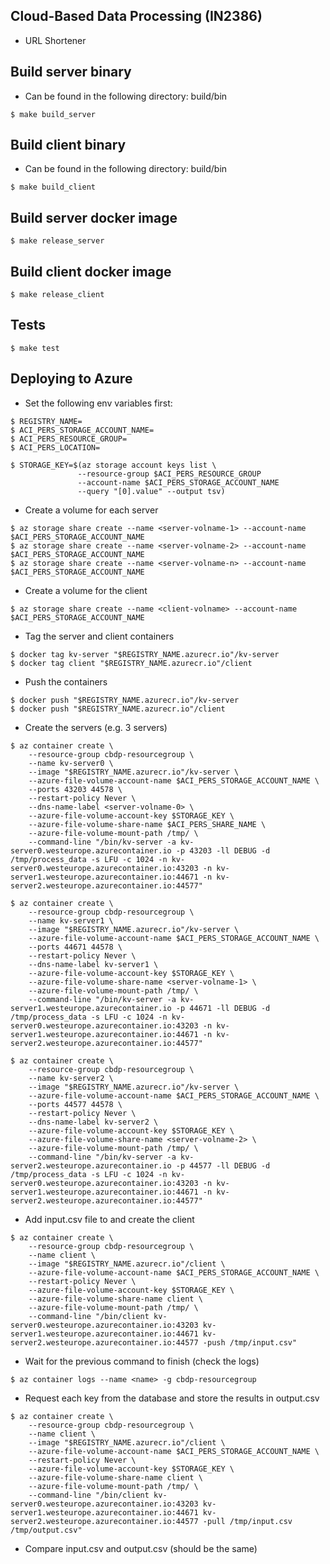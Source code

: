 ## Cloud-Based Data Processing (IN2386)
* URL Shortener

## Build server binary
* Can be found in the following directory: build/bin

```
$ make build_server
```

## Build client binary
* Can be found in the following directory: build/bin

```
$ make build_client
```

## Build server docker image

```
$ make release_server
```

## Build client docker image

```
$ make release_client
```

## Tests

```
$ make test
```

## Deploying to Azure
* Set the following env variables first:
```
$ REGISTRY_NAME=
$ ACI_PERS_STORAGE_ACCOUNT_NAME=
$ ACI_PERS_RESOURCE_GROUP=
$ ACI_PERS_LOCATION=

$ STORAGE_KEY=$(az storage account keys list \
               --resource-group $ACI_PERS_RESOURCE_GROUP
               --account-name $ACI_PERS_STORAGE_ACCOUNT_NAME
               --query "[0].value" --output tsv)
```
* Create a volume for each server
```
$ az storage share create --name <server-volname-1> --account-name $ACI_PERS_STORAGE_ACCOUNT_NAME
$ az storage share create --name <server-volname-2> --account-name $ACI_PERS_STORAGE_ACCOUNT_NAME
$ az storage share create --name <server-volname-n> --account-name $ACI_PERS_STORAGE_ACCOUNT_NAME
```
* Create a volume for the client
```
$ az storage share create --name <client-volname> --account-name $ACI_PERS_STORAGE_ACCOUNT_NAME 
```
* Tag the server and client containers
```
$ docker tag kv-server "$REGISTRY_NAME.azurecr.io"/kv-server
$ docker tag client "$REGISTRY_NAME.azurecr.io"/client 
```
* Push the containers
```
$ docker push "$REGISTRY_NAME.azurecr.io"/kv-server
$ docker push "$REGISTRY_NAME.azurecr.io"/client
```
* Create the servers (e.g. 3 servers)
```
$ az container create \
	--resource-group cbdp-resourcegroup \
	--name kv-server0 \
	--image "$REGISTRY_NAME.azurecr.io"/kv-server \
	--azure-file-volume-account-name $ACI_PERS_STORAGE_ACCOUNT_NAME \
	--ports 43203 44578 \
	--restart-policy Never \
	--dns-name-label <server-volname-0> \
	--azure-file-volume-account-key $STORAGE_KEY \
	--azure-file-volume-share-name $ACI_PERS_SHARE_NAME \
	--azure-file-volume-mount-path /tmp/ \
	--command-line "/bin/kv-server -a kv-server0.westeurope.azurecontainer.io -p 43203 -ll DEBUG -d /tmp/process_data -s LFU -c 1024 -n kv-server0.westeurope.azurecontainer.io:43203 -n kv-server1.westeurope.azurecontainer.io:44671 -n kv-server2.westeurope.azurecontainer.io:44577"

$ az container create \
	--resource-group cbdp-resourcegroup \
	--name kv-server1 \
	--image "$REGISTRY_NAME.azurecr.io"/kv-server \
	--azure-file-volume-account-name $ACI_PERS_STORAGE_ACCOUNT_NAME \
	--ports 44671 44578 \
	--restart-policy Never \
	--dns-name-label kv-server1 \
	--azure-file-volume-account-key $STORAGE_KEY \
	--azure-file-volume-share-name <server-volname-1> \
	--azure-file-volume-mount-path /tmp/ \
	--command-line "/bin/kv-server -a kv-server1.westeurope.azurecontainer.io -p 44671 -ll DEBUG -d /tmp/process_data -s LFU -c 1024 -n kv-server0.westeurope.azurecontainer.io:43203 -n kv-server1.westeurope.azurecontainer.io:44671 -n kv-server2.westeurope.azurecontainer.io:44577"

$ az container create \
	--resource-group cbdp-resourcegroup \
	--name kv-server2 \
	--image "$REGISTRY_NAME.azurecr.io"/kv-server \
	--azure-file-volume-account-name $ACI_PERS_STORAGE_ACCOUNT_NAME \
	--ports 44577 44578 \
	--restart-policy Never \
	--dns-name-label kv-server2 \
	--azure-file-volume-account-key $STORAGE_KEY \
	--azure-file-volume-share-name <server-volname-2> \
	--azure-file-volume-mount-path /tmp/ \
	--command-line "/bin/kv-server -a kv-server2.westeurope.azurecontainer.io -p 44577 -ll DEBUG -d /tmp/process_data -s LFU -c 1024 -n kv-server0.westeurope.azurecontainer.io:43203 -n kv-server1.westeurope.azurecontainer.io:44671 -n kv-server2.westeurope.azurecontainer.io:44577"
```
* Add input.csv file to <client-volname> and create the client
```
$ az container create \
	--resource-group cbdp-resourcegroup \
	--name client \
	--image "$REGISTRY_NAME.azurecr.io"/client \
	--azure-file-volume-account-name $ACI_PERS_STORAGE_ACCOUNT_NAME \
	--restart-policy Never \
	--azure-file-volume-account-key $STORAGE_KEY \
	--azure-file-volume-share-name client \
	--azure-file-volume-mount-path /tmp/ \
	--command-line "/bin/client kv-server0.westeurope.azurecontainer.io:43203 kv-server1.westeurope.azurecontainer.io:44671 kv-server2.westeurope.azurecontainer.io:44577 -push /tmp/input.csv"
```
* Wait for the previous command to finish (check the logs)
```
$ az container logs --name <name> -g cbdp-resourcegroup
```
* Request each key from the database and store the results in output.csv
```
$ az container create \
    --resource-group cbdp-resourcegroup \
    --name client \
    --image "$REGISTRY_NAME.azurecr.io"/client \
    --azure-file-volume-account-name $ACI_PERS_STORAGE_ACCOUNT_NAME \
    --restart-policy Never \
    --azure-file-volume-account-key $STORAGE_KEY \
    --azure-file-volume-share-name client \
    --azure-file-volume-mount-path /tmp/ \
    --command-line "/bin/client kv-server0.westeurope.azurecontainer.io:43203 kv-server1.westeurope.azurecontainer.io:44671 kv-server2.westeurope.azurecontainer.io:44577 -pull /tmp/input.csv /tmp/output.csv"
```
* Compare input.csv and output.csv (should be the same)
